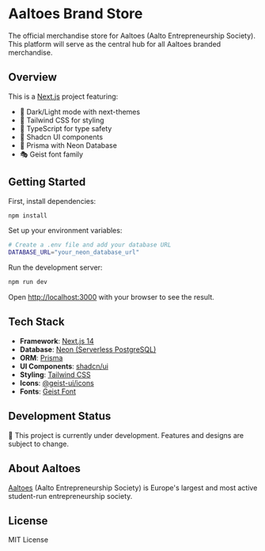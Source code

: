 # Aaltoes Brand Store

The official merchandise store for Aaltoes (Aalto Entrepreneurship Society). This platform will serve as the central hub for all Aaltoes branded merchandise.

## Overview

This is a [Next.js](https://nextjs.org/) project featuring:

- 🌙 Dark/Light mode with next-themes
- 🎨 Tailwind CSS for styling
- 🔧 TypeScript for type safety
- 🎯 Shadcn UI components
- 💾 Prisma with Neon Database
- 🎭 Geist font family

## Getting Started

First, install dependencies:

```bash
npm install
```

Set up your environment variables:

```bash
# Create a .env file and add your database URL
DATABASE_URL="your_neon_database_url"
```

Run the development server:

```bash
npm run dev
```

Open [http://localhost:3000](http://localhost:3000) with your browser to see the result.

## Tech Stack

- **Framework**: [Next.js 14](https://nextjs.org/)
- **Database**: [Neon (Serverless PostgreSQL)](https://neon.tech)
- **ORM**: [Prisma](https://www.prisma.io/)
- **UI Components**: [shadcn/ui](https://ui.shadcn.com/)
- **Styling**: [Tailwind CSS](https://tailwindcss.com/)
- **Icons**: [@geist-ui/icons](https://www.npmjs.com/package/@geist-ui/icons)
- **Fonts**: [Geist Font](https://vercel.com/font)

## Development Status

🚧 This project is currently under development. Features and designs are subject to change.

## About Aaltoes

[Aaltoes](https://www.aaltoes.com) (Aalto Entrepreneurship Society) is Europe's largest and most active student-run entrepreneurship society.

## License

MIT License
